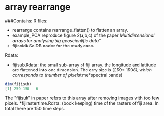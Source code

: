 # array rearrange

###Contains:
R files:
* rearrange  contains rearrange_flatten() to  flatten an array. 
* example_PCA  reproduce figure 2(a,b,c) of the paper _Multidimensional arrays for analysing big geoscientific data"_
* fijiscidb  SciDB codes for the study case.

Rdata:
* fijisub.Rdata: the small sub-array of fiji array. the longitude and latitude are flattened into one dimension. The arry size is (259* 150*6), which corresponds to (number of pixels*time*spectral bands)
```r
dim(fijisub)
[1] 259 150   6
```
The "fijisub" in paper refers to this array after removing images with too few pixels. 
*fijirastertime.Rdata: (book keeping) time of the rasters of fiji area. In total there are 150 time steps. 
  
